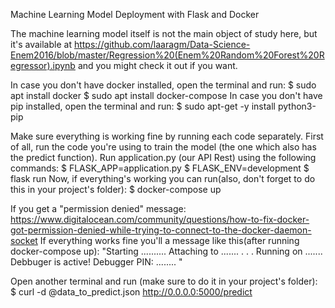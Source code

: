 Machine Learning Model Deployment with Flask and Docker

The machine learning model itself is not the main object of study here, but it's available at https://github.com/laaragm/Data-Science-Enem2016/blob/master/Regression%20(Enem%20Random%20Forest%20Regressor).ipynb and you might check it out if you want.

In case you don't have docker installed, open the terminal and run:	
	$ sudo apt install docker
	$ sudo apt install docker-compose
In case you don't have pip installed, open the terminal and run:
	$ sudo apt-get -y install python3-pip

Make sure everything is working fine by running each code separately. 
First of all, run the code you're using to train the model (the one which also has the predict function).
Run application.py (our API Rest) using the following commands:
	$ FLASK_APP=application.py
	$ FLASK_ENV=development
	$ flask run
Now, if everything's working you can run(also, don't forget to do this in your project's folder):
	$ docker-compose up

If you get a "permission denied" message: https://www.digitalocean.com/community/questions/how-to-fix-docker-got-permission-denied-while-trying-to-connect-to-the-docker-daemon-socket
If everything works fine you'll a message like this(after running docker-compose up): 
"Starting ..........
Attaching to .......
.
.
.
Running on ....... 
Debbuger is active!
Debugger PIN: ........ "


Open another terminal and run (make sure to do it in your project's folder):
	$ curl -d @data_to_predict.json http://0.0.0.0:5000/predict


